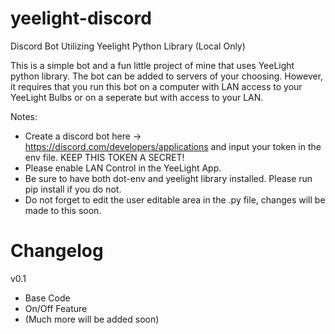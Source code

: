 # yeelight-discord
Discord Bot Utilizing Yeelight Python Library (Local Only)

This is a simple bot and a fun little project of mine that uses YeeLight python library. The bot can be added to servers of your choosing. However, it requires that you run this bot on a computer with LAN access to your YeeLight Bulbs or on a seperate but with access to your LAN.

Notes:
- Create a discord bot here -> https://discord.com/developers/applications and input your token in the env file. KEEP THIS TOKEN A SECRET! 
- Please enable LAN Control in the YeeLight App. 
- Be sure to have both dot-env and yeelight library installed. Please run pip install if you do not. 
- Do not forget to edit the user editable area in the .py file, changes will be made to this soon.

# Changelog

v0.1
- Base Code
- On/Off Feature
- (Much more will be added soon)
